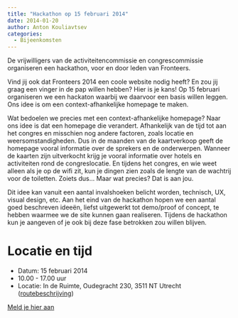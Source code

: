 ```yaml
---
title: "Hackathon op 15 februari 2014"
date: 2014-01-20
author: Anton Kouliavtsev
categories: 
  - Bijeenkomsten
---
```

De vrijwilligers van de activiteitencommissie en congrescommissie organiseren een hackathon, voor en door leden van Fronteers.

Vind jij ook dat Fronteers 2014 een coole website nodig heeft? En zou jij graag een vinger in de pap willen hebben? Hier is je kans! Op 15 februari organiseren we een hackaton waarbij we daarvoor een basis willen leggen. Ons idee is om een context-afhankelijke homepage te maken.

Wat bedoelen we precies met een context-afhankelijke homepage? Naar ons idee is dat een homepage die verandert. Afhankelijk van de tijd tot aan het congres en misschien nog andere factoren, zoals locatie en weersomstandigheden. 
Dus in de maanden van de kaartverkoop geeft de homepage vooral informatie over de sprekers en de onderwerpen. Wanneer de kaarten zijn uitverkocht krijg je vooral informatie over hotels en activiteiten rond de congreslocatie. En tijdens het congres, en wie weet alleen als je op de wifi zit, kun je dingen zien zoals de lengte van de wachtrij voor de toiletten. Zoiets dus... Maar wat precies? Dat is aan jou.

Dit idee kan vanuit een aantal invalshoeken belicht worden, technisch, UX, visual design, etc. Aan het eind van de hackathon hopen we een aantal goed beschreven ideeën, liefst uitgewerkt tot demo/proof of concept, te hebben waarmee we de site kunnen gaan realiseren. Tijdens de hackathon kun je aangeven of je ook bij deze fase betrokken zou willen blijven.

# Locatie en tijd

* Datum: 15 februari 2014
* 10.00 - 17.00 uur
* Locatie: In de Ruimte, Oudegracht 230, 3511 NT Utrecht ([routebeschrijving](http://www.inderuimte.org/contact-inf/))

[Meld je hier aan](/bijeenkomsten/2014/hackathon-februari)
